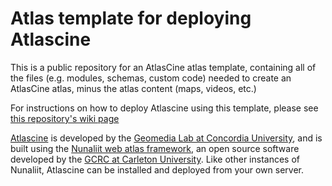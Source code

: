 # Atlas template for deploying Atlascine

This is a public repository for an AtlasCine atlas template, containing all of the files (e.g. modules, schemas, custom code) needed to create an AtlasCine atlas, minus the atlas content (maps, videos, etc.)

For instructions on how to deploy Atlascine using this template, please see [this repository's wiki page](https://github.com/geomedialab/atlas-template/wiki/How-to-deploy-Atlascine)



[Atlascine](https://rs-atlascine.concordia.ca/) is developed by the [Geomedia Lab at Concordia University](https://geomedialab.org/), and is built using the [Nunaliit web atlas framework](http://nunaliit.org/), an open source software developed by the [GCRC at Carleton University](https://gcrc.carleton.ca/). Like other instances of Nunaliit, Atlascine can be installed and deployed from your own server.

